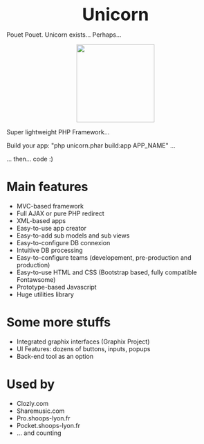 
<div align="center">
  <b style="font-size: 40px !important">Unicorn</b>
</div>

Pouet Pouet. Unicorn exists... Perhaps...

<div align="center">
  <img src="https://cloud.githubusercontent.com/assets/22191431/18515869/1dc87f32-7a97-11e6-9a20-42d4e9067380.png" width="180" align="middle">
</div>

Super lightweight PHP Framework...



Build your app: "php unicorn.phar build:app APP_NAME" ...

... then... code :)

# Main features
- MVC-based framework
- Full AJAX or pure PHP redirect
- XML-based apps
- Easy-to-use app creator
- Easy-to-add sub models and sub views
- Easy-to-configure DB connexion
- Intuitive DB processing
- Easy-to-configure teams (developement, pre-production and production)
- Easy-to-use HTML and CSS (Bootstrap based, fully compatible Fontawsome)
- Prototype-based Javascript
- Huge utilities library

# Some more stuffs
- Integrated graphix interfaces (Graphix Project)
- UI Features: dozens of buttons, inputs, popups
- Back-end tool as an option

# Used by
- Clozly.com
- Sharemusic.com
- Pro.shoops-lyon.fr
- Pocket.shoops-lyon.fr
- ... and counting
